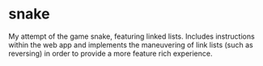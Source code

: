 # snake
My attempt of the game snake, featuring linked lists. Includes instructions within the web app and implements the maneuvering of link lists (such as reversing) in order to provide a more feature rich experience.
